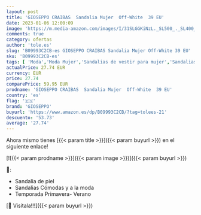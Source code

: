 ```yaml
---
layout: post
title: 'GIOSEPPO CRAIBAS  Sandalia Mujer  Off-White  39 EU'
date: 2023-01-06 12:00:09
image: 'https://m.media-amazon.com/images/I/31SLGGKiNzL._SL500_._SL400_.jpg'
comments: true
category: ofertas
author: 'tole.es'
slug: 'B09993C2CB-es GIOSEPPO CRAIBAS Sandalia Mujer Off-White 39 EU'
sku: 'B09993C2CB-es'
tags: [ 'Moda','Moda Mujer','Sandalias de vestir para mujer','Sandalias y palas de mujer','Zapatos para mujer','gioseppo','sandalia','🇪🇸', ]
actualPrice: 27.74 EUR
currency: EUR
price: 27.74
comparePrice: 59.95 EUR
prodname: 'GIOSEPPO CRAIBAS  Sandalia Mujer  Off-White  39 EU'
country: 'es'
flag: '🇪🇸'
brand: 'GIOSEPPO'
buyurl: 'https://www.amazon.es/dp/B09993C2CB/?tag=tolees-21'
descuento: '53.73'
average: '27.74'
---
```


Ahora mismo tienes [{{< param title >}}]({{< param buyurl >}}) en el siguiente enlace!

[![{{< param prodname >}}]({{< param image >}})]({{< param buyurl >}})

🔎:

- Sandalia de piel
- Sandalias Cómodas y a la moda
- Temporada Primavera- Verano

[🛒 Visítala!!!]({{< param buyurl >}})
